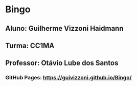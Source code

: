 # Bingo
## Aluno: Guilherme Vizzoni Haidmann
## Turma: CC1MA
## Professor: Otávio Lube dos Santos
### GitHub Pages: https://guivizzoni.github.io/Bingo/
